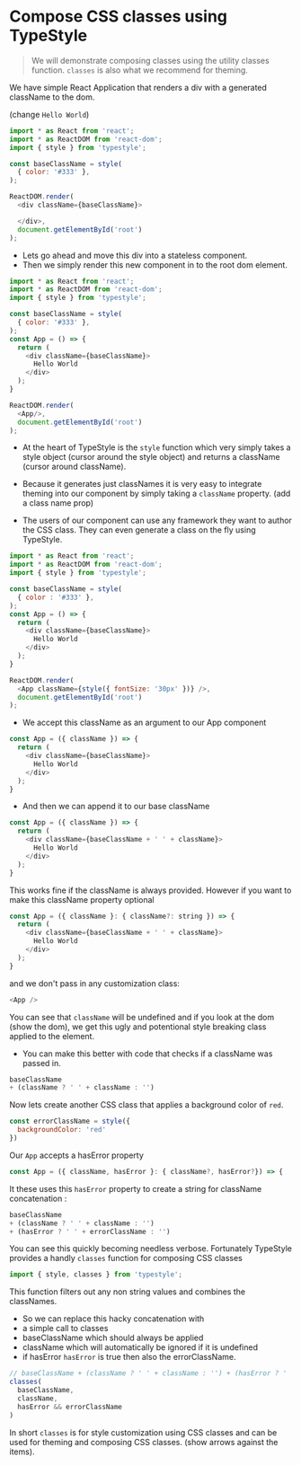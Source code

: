 # Compose CSS classes using TypeStyle

> We will demonstrate composing classes using the utility classes function. `classes` is also what we recommend for theming.

We have simple React Application that renders a div with a generated className to the dom.

(change `Hello World`)
```js
import * as React from 'react';
import * as ReactDOM from 'react-dom';
import { style } from 'typestyle';

const baseClassName = style(
  { color: '#333' },
);

ReactDOM.render(
  <div className={baseClassName}>

  </div>,
  document.getElementById('root')
);
```

* Lets go ahead and move this div into a stateless component.
* Then we simply render this new component in to the root dom element.

```js
import * as React from 'react';
import * as ReactDOM from 'react-dom';
import { style } from 'typestyle';

const baseClassName = style(
  { color: '#333' },
);
const App = () => {
  return (
    <div className={baseClassName}>
      Hello World
    </div>
  );
}

ReactDOM.render(
  <App/>,
  document.getElementById('root')
);
```

* At the heart of TypeStyle is the `style` function which very simply takes a style object (cursor around the style object) and returns a className (cursor around className).

* Because it generates just classNames it is very easy to integrate theming into our component by simply taking a `className` property. (add a class name prop)

* The users of our component can use any framework they want to author the CSS class. They can even generate a class on the fly using TypeStyle.

```js
import * as React from 'react';
import * as ReactDOM from 'react-dom';
import { style } from 'typestyle';

const baseClassName = style(
  { color : '#333' },
);
const App = () => {
  return (
    <div className={baseClassName}>
      Hello World
    </div>
  );
}

ReactDOM.render(
  <App className={style({ fontSize: '30px' })} />,
  document.getElementById('root')
);
```

* We accept this className as an argument to our App component

```js
const App = ({ className }) => {
  return (
    <div className={baseClassName}>
      Hello World
    </div>
  );
}
```

* And then we can append it to our base className

```js
const App = ({ className }) => {
  return (
    <div className={baseClassName + ' ' + className}>
      Hello World
    </div>
  );
}
```
This works fine if the className is always provided. However if you want to make this className property optional

```js
const App = ({ className }: { className?: string }) => {
  return (
    <div className={baseClassName + ' ' + className}>
      Hello World
    </div>
  );
}
```
and we don't pass in any customization class:

```js
<App />
```
You can see that `className` will be undefined and if you look at the dom (show the dom), we get this ugly and potentional style breaking class applied to the element.

* You can make this better with code that checks if a className was passed in.

```js
baseClassName
+ (className ? ' ' + className : '')
```

Now lets create another CSS class that applies a background color of `red`.

```js
const errorClassName = style({
  backgroundColor: 'red'
})
```

Our `App` accepts a hasError property

```js
const App = ({ className, hasError }: { className?, hasError?}) => {
```
It these uses this `hasError` property to create a string for className concatenation :

```js
baseClassName
+ (className ? ' ' + className : '')
+ (hasError ? ' ' + errorClassName : '')
```

You can see this quickly becoming needless verbose. Fortunately TypeStyle provides a handly `classes` function for composing CSS classes

```js
import { style, classes } from 'typestyle';
```

This function filters out any non string values and combines the classNames.
* So we can replace this hacky concatenation with
* a simple call to classes
* baseClassName which should always be applied
* className which will automatically be ignored if it is undefined
* if hasError `hasError` is true then also the errorClassName.

```js
// baseClassName + (className ? ' ' + className : '') + (hasError ? ' ' + errorClassName : '')
classes(
  baseClassName,
  className,
  hasError && errorClassName
)
```

In short `classes` is for style customization using CSS classes and can be used for theming and composing CSS classes. (show arrows against the items).
